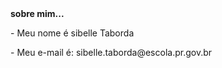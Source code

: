 <HTML>
<B>sobre mim...</B><P>
- Meu nome é sibelle Taborda<P>
- Meu e-mail é: sibelle.taborda@escola.pr.gov.br

</HTML>